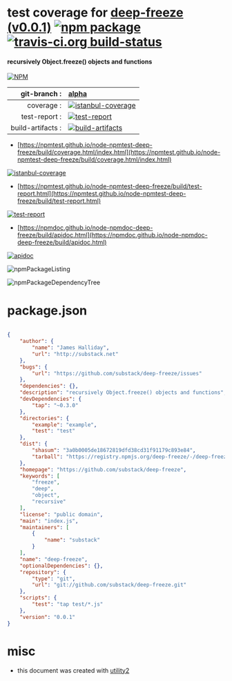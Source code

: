# test coverage for  [deep-freeze (v0.0.1)](https://github.com/substack/deep-freeze)  [![npm package](https://img.shields.io/npm/v/npmtest-deep-freeze.svg?style=flat-square)](https://www.npmjs.org/package/npmtest-deep-freeze) [![travis-ci.org build-status](https://api.travis-ci.org/npmtest/node-npmtest-deep-freeze.svg)](https://travis-ci.org/npmtest/node-npmtest-deep-freeze)
#### recursively Object.freeze() objects and functions

[![NPM](https://nodei.co/npm/deep-freeze.png?downloads=true&downloadRank=true&stars=true)](https://www.npmjs.com/package/deep-freeze)

| git-branch : | [alpha](https://github.com/npmtest/node-npmtest-deep-freeze/tree/alpha)|
|--:|:--|
| coverage : | [![istanbul-coverage](https://npmtest.github.io/node-npmtest-deep-freeze/build/coverage.badge.svg)](https://npmtest.github.io/node-npmtest-deep-freeze/build/coverage.html/index.html)|
| test-report : | [![test-report](https://npmtest.github.io/node-npmtest-deep-freeze/build/test-report.badge.svg)](https://npmtest.github.io/node-npmtest-deep-freeze/build/test-report.html)|
| build-artifacts : | [![build-artifacts](https://npmtest.github.io/node-npmtest-deep-freeze/glyphicons_144_folder_open.png)](https://github.com/npmtest/node-npmtest-deep-freeze/tree/gh-pages/build)|

- [https://npmtest.github.io/node-npmtest-deep-freeze/build/coverage.html/index.html](https://npmtest.github.io/node-npmtest-deep-freeze/build/coverage.html/index.html)

[![istanbul-coverage](https://npmtest.github.io/node-npmtest-deep-freeze/build/screenCapture.buildCi.browser.%252Ftmp%252Fbuild%252Fcoverage.lib.html.png)](https://npmtest.github.io/node-npmtest-deep-freeze/build/coverage.html/index.html)

- [https://npmtest.github.io/node-npmtest-deep-freeze/build/test-report.html](https://npmtest.github.io/node-npmtest-deep-freeze/build/test-report.html)

[![test-report](https://npmtest.github.io/node-npmtest-deep-freeze/build/screenCapture.buildCi.browser.%252Ftmp%252Fbuild%252Ftest-report.html.png)](https://npmtest.github.io/node-npmtest-deep-freeze/build/test-report.html)

- [https://npmdoc.github.io/node-npmdoc-deep-freeze/build/apidoc.html](https://npmdoc.github.io/node-npmdoc-deep-freeze/build/apidoc.html)

[![apidoc](https://npmdoc.github.io/node-npmdoc-deep-freeze/build/screenCapture.buildCi.browser.%252Ftmp%252Fbuild%252Fapidoc.html.png)](https://npmdoc.github.io/node-npmdoc-deep-freeze/build/apidoc.html)

![npmPackageListing](https://npmtest.github.io/node-npmtest-deep-freeze/build/screenCapture.npmPackageListing.svg)

![npmPackageDependencyTree](https://npmtest.github.io/node-npmtest-deep-freeze/build/screenCapture.npmPackageDependencyTree.svg)



# package.json

```json

{
    "author": {
        "name": "James Halliday",
        "url": "http://substack.net"
    },
    "bugs": {
        "url": "https://github.com/substack/deep-freeze/issues"
    },
    "dependencies": {},
    "description": "recursively Object.freeze() objects and functions",
    "devDependencies": {
        "tap": "~0.3.0"
    },
    "directories": {
        "example": "example",
        "test": "test"
    },
    "dist": {
        "shasum": "3a0b0005de18672819dfd38cd31f91179c893e84",
        "tarball": "https://registry.npmjs.org/deep-freeze/-/deep-freeze-0.0.1.tgz"
    },
    "homepage": "https://github.com/substack/deep-freeze",
    "keywords": [
        "freeze",
        "deep",
        "object",
        "recursive"
    ],
    "license": "public domain",
    "main": "index.js",
    "maintainers": [
        {
            "name": "substack"
        }
    ],
    "name": "deep-freeze",
    "optionalDependencies": {},
    "repository": {
        "type": "git",
        "url": "git://github.com/substack/deep-freeze.git"
    },
    "scripts": {
        "test": "tap test/*.js"
    },
    "version": "0.0.1"
}
```



# misc
- this document was created with [utility2](https://github.com/kaizhu256/node-utility2)
